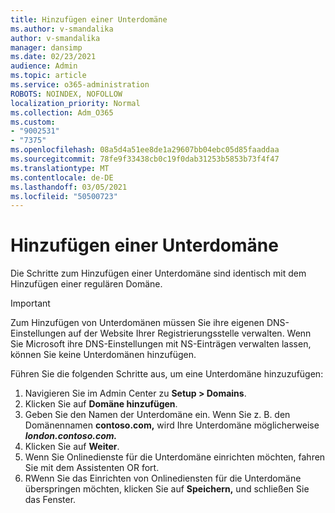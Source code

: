 ```yaml
---
title: Hinzufügen einer Unterdomäne
ms.author: v-smandalika
author: v-smandalika
manager: dansimp
ms.date: 02/23/2021
audience: Admin
ms.topic: article
ms.service: o365-administration
ROBOTS: NOINDEX, NOFOLLOW
localization_priority: Normal
ms.collection: Adm_O365
ms.custom:
- "9002531"
- "7375"
ms.openlocfilehash: 08a5d4a51ee8de1a29607bb04ebc05d85faaddaa
ms.sourcegitcommit: 78fe9f33438cb0c19f0dab31253b5853b73f4f47
ms.translationtype: MT
ms.contentlocale: de-DE
ms.lasthandoff: 03/05/2021
ms.locfileid: "50500723"
---
```

# <a name="add-a-subdomain"></a>Hinzufügen einer Unterdomäne

Die Schritte zum Hinzufügen einer Unterdomäne sind identisch mit dem Hinzufügen einer regulären Domäne. 

> [!IMPORTANT]
> Zum Hinzufügen von Unterdomänen müssen Sie ihre eigenen DNS-Einstellungen auf der Website Ihrer Registrierungsstelle verwalten. Wenn Sie Microsoft ihre DNS-Einstellungen mit NS-Einträgen verwalten lassen, können Sie keine Unterdomänen hinzufügen. 

Führen Sie die folgenden Schritte aus, um eine Unterdomäne hinzuzufügen:

1. Navigieren Sie im Admin Center zu **Setup > Domains**.
2. Klicken Sie auf **Domäne hinzufügen**.
3. Geben Sie den Namen der Unterdomäne ein. Wenn Sie z. B. den Domänennamen **contoso.com,** wird Ihre Unterdomäne möglicherweise **_london.contoso.com._**
4. Klicken Sie auf **Weiter**.
5. Wenn Sie Onlinedienste für die Unterdomäne einrichten möchten, fahren Sie mit dem Assistenten OR fort.
6. RWenn Sie das Einrichten von Onlinediensten für die Unterdomäne überspringen möchten, klicken Sie auf **Speichern,** und schließen Sie das Fenster.

